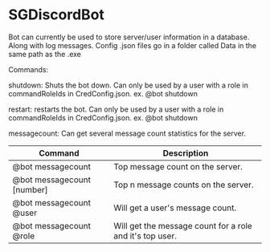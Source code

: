 # SGDiscordBot
Bot can currently be used to store server/user information in a database. Along with log messages.
Config .json files go in a folder called Data in the same path as the .exe

Commands:

shutdown:
Shuts the bot down. Can only be used by a user with a role in commandRoleIds in CredConfig.json.
ex. @bot shutdown

restart:
restarts the bot. Can only be used by a user with a role in commandRoleIds in CredConfig.json.
ex. @bot shutdown

messagecount:
Can get several message count statistics for the server.<br />

| Command                    | Description   |
| -------------------------- | ------------- |
| @bot messagecount          |Top message count on the server.                         |
| @bot messagecount [number] |Top n message counts on the server.                      | 
| @bot messagecount @user    |Will get a user's message count.                         | 
| @bot messagecount @role    |Will get the message count for a role and it's top user. |